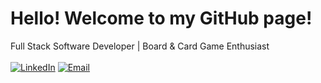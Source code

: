 # Hello! Welcome to my GitHub page!
Full Stack Software Developer | Board & Card Game Enthusiast
<br>
<br>
[![LinkedIn](https://img.shields.io/badge/-LinkedIn-blue?style=for-the-badge&logo=linkedin)](https://www.linkedin.com/in/neil-hanson-125bb5122/) 
[![Email](https://img.shields.io/badge/-gmail-orange?style=for-the-badge&logo=gmail)](mailto:neilhanson.pro@gmail.com) 
